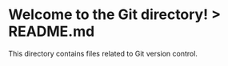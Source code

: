  # Welcome to the Git directory! > README.md
This directory contains files related to Git version control.
